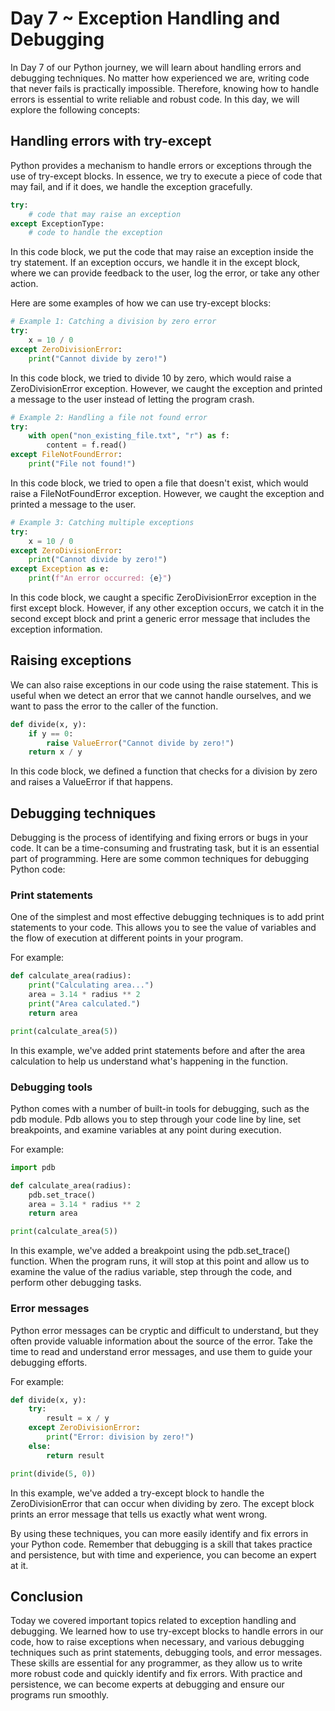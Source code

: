 # Day 7 ~ Exception Handling and Debugging

In Day 7 of our Python journey, we will learn about handling errors and debugging techniques. No matter how experienced we are, writing code that never fails is practically impossible. Therefore, knowing how to handle errors is essential to write reliable and robust code. In this day, we will explore the following concepts:

## Handling errors with try-except

Python provides a mechanism to handle errors or exceptions through the use of try-except blocks. In essence, we try to execute a piece of code that may fail, and if it does, we handle the exception gracefully.

```py
try:
    # code that may raise an exception
except ExceptionType:
    # code to handle the exception
```

In this code block, we put the code that may raise an exception inside the try statement. If an exception occurs, we handle it in the except block, where we can provide feedback to the user, log the error, or take any other action.

Here are some examples of how we can use try-except blocks:

```py
# Example 1: Catching a division by zero error
try:
    x = 10 / 0
except ZeroDivisionError:
    print("Cannot divide by zero!")
```

In this code block, we tried to divide 10 by zero, which would raise a ZeroDivisionError exception. However, we caught the exception and printed a message to the user instead of letting the program crash.

```py
# Example 2: Handling a file not found error
try:
    with open("non_existing_file.txt", "r") as f:
        content = f.read()
except FileNotFoundError:
    print("File not found!")
```

In this code block, we tried to open a file that doesn't exist, which would raise a FileNotFoundError exception. However, we caught the exception and printed a message to the user.

```py
# Example 3: Catching multiple exceptions
try:
    x = 10 / 0
except ZeroDivisionError:
    print("Cannot divide by zero!")
except Exception as e:
    print(f"An error occurred: {e}")
```

In this code block, we caught a specific ZeroDivisionError exception in the first except block. However, if any other exception occurs, we catch it in the second except block and print a generic error message that includes the exception information.

## Raising exceptions

We can also raise exceptions in our code using the raise statement. This is useful when we detect an error that we cannot handle ourselves, and we want to pass the error to the caller of the function.

```py
def divide(x, y):
    if y == 0:
        raise ValueError("Cannot divide by zero!")
    return x / y
```

In this code block, we defined a function that checks for a division by zero and raises a ValueError if that happens.

## Debugging techniques

Debugging is the process of identifying and fixing errors or bugs in your code. It can be a time-consuming and frustrating task, but it is an essential part of programming. Here are some common techniques for debugging Python code:

### Print statements

One of the simplest and most effective debugging techniques is to add print statements to your code. This allows you to see the value of variables and the flow of execution at different points in your program.

For example:

```py
def calculate_area(radius):
    print("Calculating area...")
    area = 3.14 * radius ** 2
    print("Area calculated.")
    return area

print(calculate_area(5))
```

In this example, we've added print statements before and after the area calculation to help us understand what's happening in the function.

### Debugging tools

Python comes with a number of built-in tools for debugging, such as the pdb module. Pdb allows you to step through your code line by line, set breakpoints, and examine variables at any point during execution.

For example:

```py
import pdb

def calculate_area(radius):
    pdb.set_trace()
    area = 3.14 * radius ** 2
    return area

print(calculate_area(5))
```

In this example, we've added a breakpoint using the pdb.set_trace() function. When the program runs, it will stop at this point and allow us to examine the value of the radius variable, step through the code, and perform other debugging tasks.

### Error messages

Python error messages can be cryptic and difficult to understand, but they often provide valuable information about the source of the error. Take the time to read and understand error messages, and use them to guide your debugging efforts.

For example:

```py
def divide(x, y):
    try:
        result = x / y
    except ZeroDivisionError:
        print("Error: division by zero!")
    else:
        return result

print(divide(5, 0))
```

In this example, we've added a try-except block to handle the ZeroDivisionError that can occur when dividing by zero. The except block prints an error message that tells us exactly what went wrong.

By using these techniques, you can more easily identify and fix errors in your Python code. Remember that debugging is a skill that takes practice and persistence, but with time and experience, you can become an expert at it.

## Conclusion

Today we covered important topics related to exception handling and debugging. We learned how to use try-except blocks to handle errors in our code, how to raise exceptions when necessary, and various debugging techniques such as print statements, debugging tools, and error messages. These skills are essential for any programmer, as they allow us to write more robust code and quickly identify and fix errors. With practice and persistence, we can become experts at debugging and ensure our programs run smoothly.
